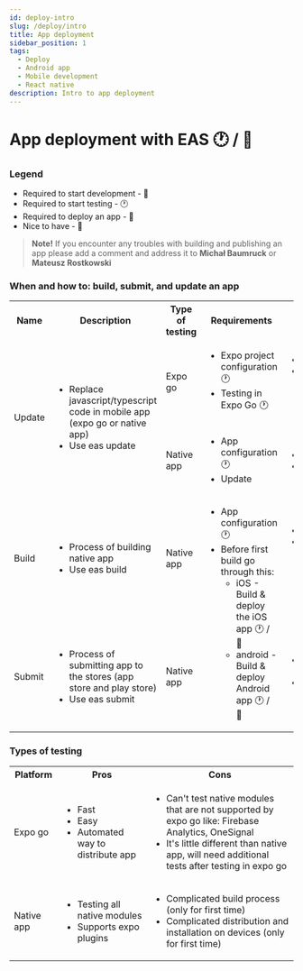 ```yaml
---
id: deploy-intro
slug: /deploy/intro
title: App deployment
sidebar_position: 1
tags:
  - Deploy
  - Android app
  - Mobile development
  - React native
description: Intro to app deployment
---
```


# App deployment with EAS 🕐 / 📱

### Legend

- Required to start development - 🚀
- Required to start testing - 🕐
- Required to deploy an app - 📱
- Nice to have - 🌈

> **Note!** If you encounter any troubles with building and publishing an app please add a comment and address it to **Michał Baumruck** or **Mateusz Rostkowski**

### When and how to: build, submit, and update an app

<table>
    <tr>
        <th>Name</th>
        <th>Description</th>
        <th>Type of testing</th>
        <th>Requirements</th>
        <th>When to USE</th>
    </tr>
    <tr>
        <td rowspan="2">Update</td>
        <td rowspan="2">
            <ul>
                <li>Replace javascript/typescript code in mobile app (expo go or native app)</li>
                <li>Use eas update</li>
            </ul>
        </td>
        <td>Expo go</td>
        <td>
            <ul>
                <li>Expo project configuration 🕐</li>
                <li>Testing in Expo Go 🕐</li>
            </ul>
        </td>
        <td>
            <ul>
                <li>When you want to perform fast tests,</li>
                <li>you can add native libraries, but the need to be supported by expo go (check expo docs if library is supported by expo go, for example: https://docs.expo.dev/versions/latest/sdk/accelerometer/)</li>
            </ul>
        </td>
    </tr>
    <tr>
        <td>Native app</td>
        <td>
            <ul>
                <li>App configuration 🕐</li>
                <li>Update</li>
            </ul>
        </td>
        <td>
            <ul>
                <li>When you have only typescript changes</li>
                <li>When you want to update native app</li>
            </ul>
        </td>
    </tr>
    <tr>
        <td>Build</td>
        <td>
            <ul>
                <li>Process of building native app</li>
                <li>Use eas build </li>
            </ul>
        </td>
        <td>Native app</td>
        <td rowspan="2">
            <ul>
                <li>App configuration 🕐</li>
                <li>
                    Before first build go through this:
                    <ul>
                        <li>iOS - Build & deploy the iOS app 🕐 / 📱 </li>
                        <li>android - Build & deploy Android app 🕐 / 📱</li>
                    </ul>
                </li>
            </ul>
        </td>
        <td>
            <ul>
                <li>When you want to build native app</li>
                <li>
                    When you have native changes, for example: 
                    <ul>
                        <li>adding native library</li>
                        <li>changing app icons / app names</li>
                        <li>adding expo plugin - https://docs.expo.dev/config-plugins/plugins-and-mods/</li>
                    </ul>
                </li>
            </ul>
        </td>
    </tr>
    <tr>
        <td>Submit</td>
        <td>
            <ul>
                <li>Process of submitting app to the stores (app store and play store)</li>
                <li>Use eas submit </li>
            </ul>
        </td>
        <td>Native app</td>
        <td>
            <ul>
                <li>When you want to submit app for testers or production users</li>
                <li>When you have created build and you want to submit it (in most cases it will go automatically build + submit)</li>
            </ul>
        </td>
    </tr>
</table>

### Types of testing

<table>
    <tr>
        <th>Platform</th>
        <th>Pros</th>
        <th>Cons</th>
    </tr>
    <tr>
        <td>Expo go</td>
        <td>
            <ul>
                <li>Fast</li>
                <li>Easy</li>
                <li>Automated way to distribute app</li>
            </ul>
        </td>
        <td>
            <ul>
                <li>Can't test native modules that are not supported by expo go like: Firebase Analytics,  OneSignal</li>
                <li>It's little different than native app, will need additional tests after testing in expo go</li>
            </ul>
        </td>
    </tr>
    <tr>
        <td>Native app</td>
        <td>
            <ul>
                <li>Testing all native modules</li>
                <li>Supports expo plugins</li>
            </ul>
        </td>
        <td>
            <ul>
                <li>Complicated build process (only for first time)</li>
                <li>Complicated distribution and installation on devices (only for first time)</li>
            </ul>
        </td>
    </tr>
</table>
